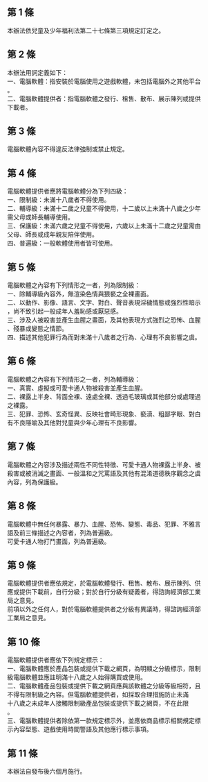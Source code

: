 第 1 條
-------
本辦法依兒童及少年福利法第二十七條第三項規定訂定之。

第 2 條
-------
本辦法用詞定義如下：  
一、電腦軟體：指安裝於電腦使用之遊戲軟體，未包括電腦外之其他平台  
    。  
二、電腦軟體提供者：指電腦軟體之發行、租售、散布、展示陳列或提供  
    下載者。

第 3 條
-------
電腦軟體內容不得違反法律強制或禁止規定。

第 4 條
-------
電腦軟體提供者應將電腦軟體分為下列四級：  
一、限制級：未滿十八歲者不得使用。  
二、輔導級：未滿十二歲之兒童不得使用，十二歲以上未滿十八歲之少年  
    需父母或師長輔導使用。  
三、保護級：未滿六歲之兒童不得使用，六歲以上未滿十二歲之兒童需由  
    父母、師長或成年親友陪伴使用。  
四、普遍級：一般軟體使用者皆可使用。

第 5 條
-------
電腦軟體之內容有下列情形之一者，列為限制級：  
一、除輔導級內容外，無渲染色情與猥褻之全裸畫面。  
二、以動作、影像、語言、文字、對白、聲音表現淫穢情態或強烈性暗示  
    ，尚不致引起一般成年人羞恥感或厭惡感。  
三、涉及人被殺害並產生血腥之畫面，及其他表現方式強烈之恐怖、血腥  
    、殘暴或變態之情節。  
四、描述其他犯罪行為而對未滿十八歲者之行為、心理有不良影響之虞。

第 6 條
-------
電腦軟體之內容有下列情形之一者，列為輔導級：  
一、真實、虛擬或可愛卡通人物被殺害並產生血腥。  
二、裸露上半身、背面全裸、遠處全裸、透過毛玻璃或其他部分或處理過  
    之裸露。  
三、犯罪、恐怖、玄奇怪異、反映社會畸形現象、褻瀆、粗鄙字眼、對白  
    有不良隱喻及其他對兒童與少年心理有不良影響。

第 7 條
-------
電腦軟體之內容涉及描述兩性不同性特徵、可愛卡通人物裸露上半身、被  
殺害或被消滅之畫面、一般溫和之咒罵語及其他有混淆道德秩序觀念之虞  
內容，列為保護級。

第 8 條
-------
電腦軟體中無任何暴露、暴力、血腥、恐怖、變態、毒品、犯罪、不雅言  
語及前三條描述之內容者，列為普遍級。  
可愛卡通人物打鬥畫面，列為普遍級。

第 9 條
-------
電腦軟體提供者應依規定，於電腦軟體發行、租售、散布、展示陳列、供  
應或提供下載前，自行分級；對於自行分級有疑義者，得諮詢經濟部工業  
局之意見。  
前項以外之任何人，對於電腦軟體提供者之分級有異議時，得諮詢經濟部  
工業局之意見。

第 10 條
--------
電腦軟體提供者應依下列規定標示：  
一、電腦軟體應於產品包裝或提供下載之網頁，為明顯之分級標示，限制  
    級電腦軟體並應註明滿十八歲之人始得購買或使用。  
二、電腦軟體產品包裝或提供下載之網頁應與該軟體之分級等級相符，且  
    不得有限制級之內容。但電腦軟體提供者，如採取合理措施防止未滿  
    十八歲之未成年人接觸限制級產品包裝或提供下載之網頁，不在此限  
    。  
三、電腦軟體提供者除依第一款規定標示外，並應依商品標示相關規定標  
    示內容型態、遊戲使用時間警語及其他應行標示事項。

第 11 條
--------
本辦法自發布後六個月施行。

